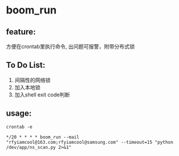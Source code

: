 # boom_run

## feature:
方便在crontab里执行命令, 出问题可报警，附带分布式锁

## To Do List:
1. 间隔性的网络锁
2. 加入本地锁
3. 加入shell exit code判断

## usage:

```
crontab -e

*/20 * * * * boom_run --mail "rfyiamcool@163.com;rfyiamcool@samsung.com" --timeout=15 "python /dev/app/ns_scan.py 2>&1"
```